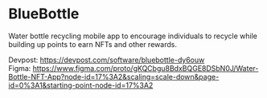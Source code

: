 # BlueBottle
Water bottle recycling mobile app to encourage individuals to recycle while building up points to earn NFTs and other rewards.

Devpost: https://devpost.com/software/bluebottle-dy6ouw
<br>
Figma: https://www.figma.com/proto/gKQCbgu8BdxBQGE8DSbN0J/Water-Bottle-NFT-App?node-id=17%3A2&scaling=scale-down&page-id=0%3A1&starting-point-node-id=17%3A2
